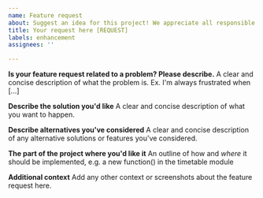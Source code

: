 ```yaml
---
name: Feature request
about: Suggest an idea for this project! We appreciate all responsible requests
title: Your request here [REQUEST]
labels: enhancement
assignees: ''

---
```


**Is your feature request related to a problem? Please describe.**
A clear and concise description of what the problem is. Ex. I'm always frustrated when [...]

**Describe the solution you'd like**
A clear and concise description of what you want to happen.

**Describe alternatives you've considered**
A clear and concise description of any alternative solutions or features you've considered.

**The part of the project where you'd like it**
An outline of how and *where* it should be implemented, e.g. a new function() in the timetable module

**Additional context**
Add any other context or screenshots about the feature request here.
